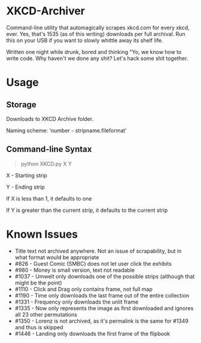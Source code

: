 # XKCD-Archiver
Command-line utility that automagically scrapes xkcd.com for every xkcd, ever. Yes, that's 1535 (as of this writing) downloads per full archival. Run this on your USB if you want to slowly whittle away its shelf life.

Written one night while drunk, bored and thinking "Yo, we know how to write code. Why haven't we done any shit? Let's hack some shit together.

# Usage
## Storage
Downloads to XKCD Archive folder.

Naming scheme: 'number - stripname.fileformat'

## Command-line Syntax

> python XKCD.py X Y

X - Starting strip

Y - Ending strip

If X is less than 1, it defaults to one

If Y is greater than the current strip, it defaults to the current strip

# Known Issues
- Title text not archived anywhere. Not an issue of scrapability, but in what format would be appropriate
- #826 - Guest Comic (SMBC) does not let user click the exhibits
- #980 - Money is small version, text not readable
- #1037 - Umwelt only downloads one of the possible strips (although that might be the point)
- #1110 - Click and Drag only contains frame, not full map
- #1190 - Time only downloads the last frame out of the entire collection
- #1331 - Frequency only downloads the unlit frame
- #1335 - Now only represents the image as first downloaded and ignores all 23 other permutations
- #1350 - Lorenz is not archived, as it's permalink is the same for #1349 and thus is skipped
- #1446 - Landing only downloads the first frame of the flipbook
